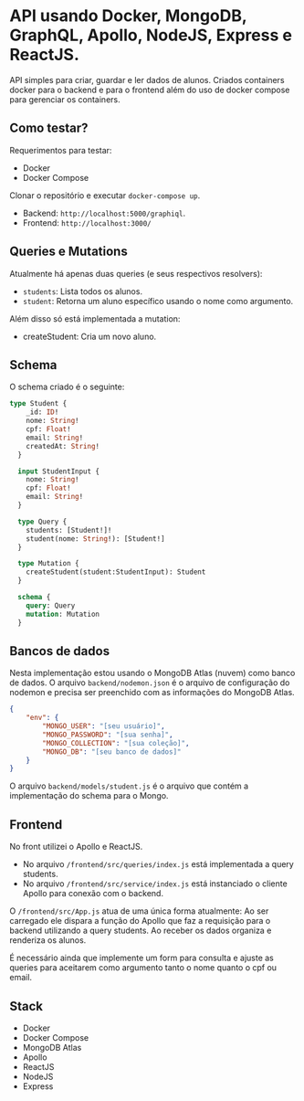 # API usando Docker, MongoDB, GraphQL, Apollo, NodeJS, Express e ReactJS.
API simples para criar, guardar e ler dados de alunos.
Criados containers docker para o backend e para o frontend além do uso de docker compose para gerenciar os containers.

## Como testar?

Requerimentos para testar:
- Docker
- Docker Compose

Clonar o repositório e executar `docker-compose up`.

* Backend: `http://localhost:5000/graphiql`.
* Frontend: `http://localhost:3000/`

## Queries e Mutations
Atualmente há apenas duas queries (e seus respectivos resolvers): 
* `students`: Lista todos os alunos.
* `student`: Retorna um aluno específico usando o nome como argumento.

Além disso só está implementada a mutation:
* createStudent: Cria um novo aluno.

## Schema
O schema criado é o seguinte:
```graphql
type Student {
    _id: ID!
    nome: String!
    cpf: Float!
    email: String!
    createdAt: String!
  }

  input StudentInput {
    nome: String!
    cpf: Float!
    email: String!
  }

  type Query {
    students: [Student!]!
    student(nome: String!): [Student!]
  }

  type Mutation {
    createStudent(student:StudentInput): Student
  }

  schema {
    query: Query
    mutation: Mutation
  }
```

## Bancos de dados
Nesta implementação estou usando o MongoDB Atlas (nuvem) como banco de dados.
O arquivo `backend/nodemon.json` é o arquivo de configuração do nodemon e precisa ser preenchido com as informações do MongoDB Atlas.
```JSON
{
    "env": {
        "MONGO_USER": "[seu usuário]",
        "MONGO_PASSWORD": "[sua senha]",
        "MONGO_COLLECTION": "[sua coleção]",
        "MONGO_DB": "[seu banco de dados]"
    }
}
```
O arquivo `backend/models/student.js` é o arquivo que contém a implementação do schema para o Mongo.

## Frontend
No front utilizei o Apollo e ReactJS.
* No arquivo `/frontend/src/queries/index.js` está implementada a query students.
* No arquivo `/frontend/src/service/index.js` está instanciado o cliente Apollo para conexão com o backend.

O `/frontend/src/App.js` atua de uma única forma atualmente: Ao ser carregado ele dispara a função do Apollo que faz a requisição para o backend utilizando a query students. Ao receber os dados organiza e renderiza os alunos.

É necessário ainda que implemente um form para consulta e ajuste as queries para aceitarem como argumento tanto o nome quanto o cpf ou email. 


## Stack
* Docker
* Docker Compose
* MongoDB Atlas
* Apollo
* ReactJS
* NodeJS
* Express


